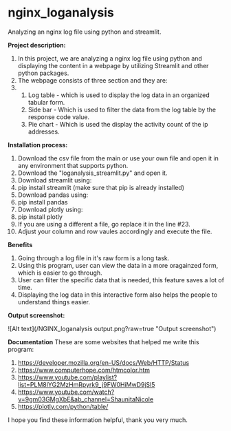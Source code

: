 # nginx_loganalysis
Analyzing an nginx log file using python and streamlit.

**Project description:**
1. In this project, we are analyzing a nginx log file using python and displaying the content in a webpage by utilizing Streamlit and other python packages.
2. The webpage consists of three section and they are:
3. 1. Log table - which is used to display the log data in an organized tabular form.
   2. Side bar  - Which is used to filter the data from the log table by the response code value.
   3. Pie chart - Which is used the display the activity count of the ip addresses.

**Installation process:**
1. Download the csv file from the main or use your own file and open it in any environment that supports python.
2. Download the "loganalysis_streamlit.py" and open it.
3. Download streamlit using:
 1. pip install streamlit (make sure that pip is already installed)
4. Download pandas using:
 1. pip install pandas 
5. Download plotly using:
 1. pip install plotly
7. If you are using a different a file, go replace it in the line #23.
8. Adjust your column and row vaules accordingly and execute the file.
 
**Benefits**
1. Going through a log file in it's raw form is a long task.
2. Using this program, user can view the data in a more oragainzed form, which is easier to go through.
3. User can filter the specific data that is needed, this feature saves a lot of time.
4. Displaying the log data in this interactive form also helps the people to understand things easier.

**Output screenshot:**

   ![Alt text](/NGINX_loganalysis output.png?raw=true "Output screenshot")

**Documentation**
These are some websites that helped me write this program:
1. https://developer.mozilla.org/en-US/docs/Web/HTTP/Status
2. https://www.computerhope.com/htmcolor.htm
3. https://www.youtube.com/playlist?list=PLM8lYG2MzHmRpyrk9_j9FW0HiMwD9jSl5
4. https://www.youtube.com/watch?v=9gm03GMgXbE&ab_channel=ShaunitaNicole
5. https://plotly.com/python/table/

I hope you find these information helpful, thank you very much.
